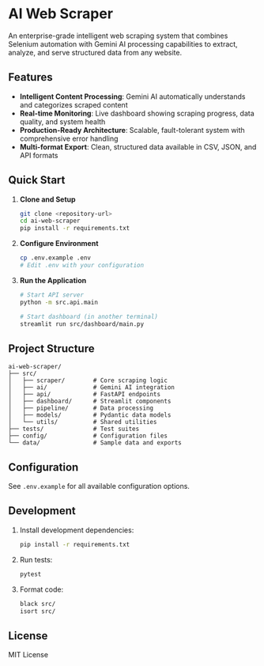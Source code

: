 # AI Web Scraper

An enterprise-grade intelligent web scraping system that combines Selenium automation with Gemini AI processing capabilities to extract, analyze, and serve structured data from any website.

## Features

- **Intelligent Content Processing**: Gemini AI automatically understands and categorizes scraped content
- **Real-time Monitoring**: Live dashboard showing scraping progress, data quality, and system health
- **Production-Ready Architecture**: Scalable, fault-tolerant system with comprehensive error handling
- **Multi-format Export**: Clean, structured data available in CSV, JSON, and API formats

## Quick Start

1. **Clone and Setup**
   ```bash
   git clone <repository-url>
   cd ai-web-scraper
   pip install -r requirements.txt
   ```

2. **Configure Environment**
   ```bash
   cp .env.example .env
   # Edit .env with your configuration
   ```

3. **Run the Application**
   ```bash
   # Start API server
   python -m src.api.main
   
   # Start dashboard (in another terminal)
   streamlit run src/dashboard/main.py
   ```

## Project Structure

```
ai-web-scraper/
├── src/
│   ├── scraper/        # Core scraping logic
│   ├── ai/             # Gemini AI integration
│   ├── api/            # FastAPI endpoints
│   ├── dashboard/      # Streamlit components
│   ├── pipeline/       # Data processing
│   ├── models/         # Pydantic data models
│   └── utils/          # Shared utilities
├── tests/              # Test suites
├── config/             # Configuration files
└── data/               # Sample data and exports
```

## Configuration

See `.env.example` for all available configuration options.

## Development

1. Install development dependencies:
   ```bash
   pip install -r requirements.txt
   ```

2. Run tests:
   ```bash
   pytest
   ```

3. Format code:
   ```bash
   black src/
   isort src/
   ```

## License

MIT License